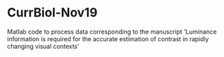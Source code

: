 # CurrBiol-Nov19
Matlab code to process data corresponding to the manuscript 'Luminance information is required for the accurate estimation of contrast in rapidly changing visual contexts'
